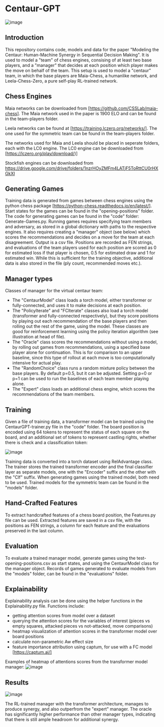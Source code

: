 # Centaur-GPT
![image](https://github.com/user-attachments/assets/f7db2678-414d-463a-9760-24303411c4ad)

## Introduction
This repository contains code, models and data for the paper "Modeling the Centaur: Human-Machine Synergy in Sequential Decision Making".
It is used to model a "team" of chess engines, consising of at least two base players, and a "manager" that decides at each position which player makes the move on behalf of the team. 
This setup is used to model a "centaur" team, in which the base players are Maia-Chess, a humanlike network, and Leela-Chess-Zero, a pure self-play RL-trained network.

## Chess Engines
Maia networks can be downloaded from [https://github.com/CSSLab/maia-chess].
The Maia network used in the paper is 1900 ELO and can be found in the team-players folder. 

Leela networks can be found at [https://training.lczero.org/networks/].
The one used for the symmetric team can be found in the team-players folder.

The networks used for Maia and Leela should be placed in seperate folders, each with the LC0 engine.
The LC0 engine can be downloaded from [https://lczero.org/play/download/)]

Stockfish engines can be downloaded from https://drive.google.com/drive/folders/1nzrHOyZMFm4LATjF5ToRttCU0rHXGkXI


## Generating Games
Training data is generated from games between chess engines using the python chess package [https://python-chess.readthedocs.io/en/latest/]. 
Start states for the games can be found in the "opening-positions" folder.
The code for generating games can be found in the "code" folder: Generate-Games.py.
Running games requires specifying team members and adversary, as stored in a global dictionary with paths to the respective engines.
It also requires creating a "manager" object (see below) which scores the recommendations and decides on a move for the team at each disagreement.
Output is a csv file. Positions are recorded as FEN strings, and evaluations of the team players used for each position are scored as 0 for estimated loss if that player is chosen, 0.5 for estimated draw and 1 for estimated win. While this is sufficient for the training objective, additional data is also stored in the file (ply count, recommended moves etc.). 


## Manager types
Classes of manager for the virtual centaur team:
- The "CentaurModel" class loads a torch model, either transformer or fully-connected, and uses it to make decisions at each position.
- The "PolicyIterate" and "FCIterate" classes also load a torch model (transformer and fully-connected respectively), but they score positions by playing out each recommendation of the base players and then rolling out the rest of the game, using the model. These classes are good for reinforcement learning using the policy iteration algorithm (see illustration at head of file).
- The "Oracle" class scores the recommendations without using a model, by rolling out games from recommendations, using a specified base player alone for continuation.
  This is for comparison to an upper baseline, since this type of rollout at each move is too computationally intensive for actual play.
- The "RandomChoice" class runs a random mixture policy between the base players. By default p=0.5, but it can be adjusted. Setting p=0 or p=1 can be used to run the baselines of each team member playing alone.
- The "Expert" class loads an additional chess engine, which scores the recommendations of the team members.


## Training
Given a file of training data, a transformer model can be trained using the CentaurGPT-trainer.py file in the "code" folder.
The board position is encoded using 64 tokens to represent the status of each square on the board, and an additional set of tokens to represent castling rights, whether there is check and a classification token:

![image](https://github.com/user-attachments/assets/56cf1751-ab03-4940-bd93-7ec971416282)

Training data is converted into a torch dataset using RelAdvantage class.
The trainer stores the trained transformer encoder and the final classifier layer as separate models, one with the "Encoder" suffix and the other with the "Clf" suffix.
When generating games using the trained model, both need to be used.
Trained models for the symmetric team can be found in the "models" folder.


## Hand-Crafted Features
To extract handcrafted features of a chess board position, the Features.py file can be used.
Extracted features are saved in a csv file, with the positions as FEN strings, a column for each feature and the evaluations preserved in the last column.


## Evaluation
To evaluate a trained manager model, generate games using the test-opening-positions.csv as start states, and using the CentaurModel class for the manager object.
Records of games generated to evaluate models from the "models" folder, can be found in the "evaluations" folder.


## Explainability
Explainability analysis can be done using the helper functions in the Explainability.py file.
Functions include:
- getting attention scores from model over a dataset
- querying the attention scores for the variables of interest (pieces vs empty squares, attacked pieces vs not-attacked, move comparisons)
- heatmap visualization of attention scores in the transformer model over board positions
- calculate non-parametric Aw effect size
- feature importance attribution using captum, for use with a FC model [https://captum.ai/]

Examples of heatmap of attentions scores from the transformer model manager:
![image](https://github.com/user-attachments/assets/d871dce9-e5bb-4a40-8149-4cc1284519b5)


## Results

![image](https://github.com/user-attachments/assets/545f41b5-7c1e-4d03-a4b9-ead86f3daef9)

The RL-trained manager with the transformer architecture, manages to produce synergy, and also outperfrom the "expert" manager. 
The oracle has significantly higher performance than other manager types, indicating that there is still ample headroom for additional synergy.


